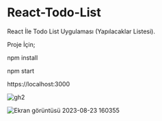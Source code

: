 # React-Todo-List
 React İle Todo List Uygulaması (Yapılacaklar Listesi).

Proje İçin;


npm install

npm start 

https://localhost:3000








![gh2](https://github.com/CevatEkici/React-Todo-List/assets/127509097/60c72a3f-3bee-4aa4-8b9a-951d67620024)









![Ekran görüntüsü 2023-08-23 160355](https://github.com/CevatEkici/React-Todo-List/assets/127509097/7db10b35-b9b6-4f0a-b9b4-9e2523973a14)
